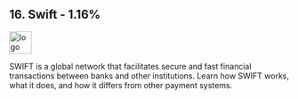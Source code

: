 ## 16. Swift - 1.16%
<img src="https://www.dlf.pt/dfpng/middlepng/559-5598467_file-swift-logo-svg-wikimedia-commons-swift-programming.png" alt="logo" width="40" height="40" /> 

SWIFT is a global network that facilitates secure and fast financial transactions between banks and other institutions. Learn how SWIFT works, what it does, and how it differs from other payment systems.
